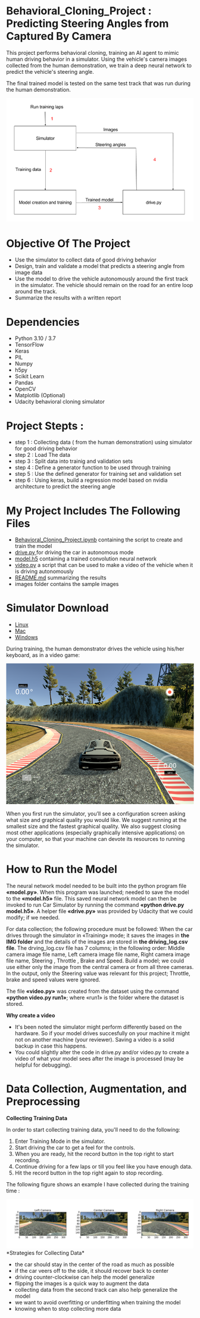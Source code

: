 # Behavioral_Cloning_Project : Predicting Steering Angles from Captured By Camera 

This project performs behavioral cloning, training an AI agent to mimic human driving behavior in a simulator. Using the vehicle's camera images collected from the human demonstration, we train a deep neural network to predict the vehicle's steering angle.  

The final trained model is tested on the same test track that was run during the human demonstration.

<img src ="img/projectStructure.png" >

# Objective Of The Project

- Use the simulator to collect data of good driving behavior
- Design, train and validate a model that predicts a steering angle from image data
- Use the model to drive the vehicle autonomously around the first track in the simulator. The vehicle should remain on the road for an entire loop around the track.
- Summarize the results with a written report

# Dependencies

- Python 3.10 / 3.7
- TensorFlow
- Keras
- PIL
- Numpy
- h5py
- Scikit Learn
- Pandas
- OpenCV
- Matplotlib (Optional)
- Udacity behavioral cloning simulator

# Project Stepts :

- step 1 : Collecting data ( from the human demonstration) using simulator for good driving behavior
- step 2 : Load The data
- step 3 : Split data into trainig and validation sets
- step 4 : Define a generator function to be used through training
- step 5 : Use the defined generator for training set and validation set
- step 6 :  Using keras, build a regression model based on nvidia architecture  to predict the steering angle

# My Project Includes The Following Files 

- <a href= "Behavioral_Cloning_Project.ipynb">Behavioral_Cloning_Project.ipynb</a> containing the script to create and train the model
- <a href= "drive.py"> drive.py </a>for driving the car in autonomous mode
- <a href= "model.h5">model.h5</a> containing a trained convolution neural network
- <a href= "video.py">video.py</a> a script that can be used to make a video of the vehicle when it is driving autonomously
- <a href= "README.md">README.md</a> summarizing the results
- images folder contains the sample images


# Simulator Download

- <a href="https://d17h27t6h515a5.cloudfront.net/topher/2017/February/58ae46bb_linux-sim/linux-sim.zip">Linux</a>
- <a href="https://d17h27t6h515a5.cloudfront.net/topher/2017/February/58ae4594_mac-sim.app/mac-sim.app.zip">Mac</a>
- <a href="https://d17h27t6h515a5.cloudfront.net/topher/2017/February/58ae4419_windows-sim/windows-sim.zip">Windows</a>


During training, the human demonstrator drives the vehicle using his/her keyboard, as in a video game:

<img src ="img/train_screen.png" >

When you first run the simulator, you’ll see a configuration screen asking what size and graphical quality you would like. We suggest running at the smallest size and the fastest graphical quality.
We also suggest closing most other applications (especially graphically intensive applications) on your computer, so that your machine can devote its resources to running the simulator.

# How to Run the Model

The neural network model needed to be built into the python program file **«model.py»**. When this program was launched; needed to save the model to the **«model.h5»** file. This saved neural network model can then be invoked to run Car Simulator by running the command **«python drive.py model.h5»**. A helper file **«drive.py»** was provided by Udacity that we could modify; if we needed.


For data collection; the following procedure must be followed: When the car drives through the simulator in «Training» mode; it saves the images in **the IMG folder** and the details of the images are stored in **the driving_log.csv file**. The drving_log.csv file has 7 columns; in the following order: Middle camera image file name, Left camera image file name, Right camera image file name, Steering , Throttle , Brake and Speed. Build a model; we could use either only the image from the central camera or from all three cameras. In the output, only the Steering value was relevant for this project; Throttle, brake and speed values were ignored.

The file **«video.py»** was created from the dataset using the command **«python video.py run1»**; where «run1» is the folder where the dataset is stored.

**Why create a video**

- It's been noted the simulator might perform differently based on the hardware. So if your model drives succesfully on your machine it might not on another machine (your reviewer). Saving a video is a solid backup in case this happens.
- You could slightly alter the code in drive.py and/or video.py to create a video of what your model sees after the image is processed (may be helpful for debugging).


# Data Collection, Augmentation, and Preprocessing

**Collecting Training Data**

In order to start collecting training data, you'll need to do the following:

1. Enter Training Mode in the simulator.
2. Start driving the car to get a feel for the controls.
3. When you are ready, hit the record button in the top right to start recording.
4. Continue driving for a few laps or till you feel like you have enough data.
5. Hit the record button in the top right again to stop recording.

The following figure shows an example I have collected during the training time :

<img src ="img/normal_cameras.png" >
<br/>
*Strategies for Collecting Data*

- the car should stay in the center of the road as much as possible
- if the car veers off to the side, it should recover back to center
- driving counter-clockwise can help the model generalize
- flipping the images is a quick way to augment the data
- collecting data from the second track can also help generalize the model
- we want to avoid overfitting or underfitting when training the model
- knowing when to stop collecting more data
